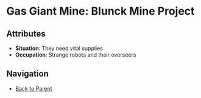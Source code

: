 # Gas Giant Mine: Blunck Mine Project

## Attributes
- **Situation**: They need vital supplies
- **Occupation**: Strange robots and their overseers


## Navigation
- [Back to Parent](../)
